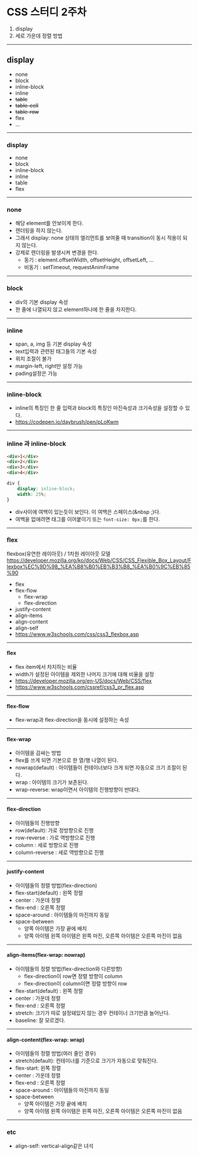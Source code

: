 # CSS 스터디 2주차
1. display
2. 세로 가운데 정렬 방법

---
## display
* none
* block
* inline-block
* inline
* ~~table~~
* ~~table-cell~~
* ~~table-row~~
* flex
* ...
---

### display
* none
* block
* inline-block
* inline
* table
* flex
---

### none
* 해당 element를 안보이게 한다.
* 렌더링을 하지 않는다.
* 그래서 display: none 상태의 엘리먼트를 보여줄 때 transition이 동시 적용이 되지 않는다.
* 강제로 렌더링을 발생시켜 변경을 한다.
	* 동기 : element.offsetWidth, offsetHeight, offsetLeft, ...
	* 비동기 : setTimeout, requestAnimFrame
---
### block
* div의 기본 display 속성
* 한 줄에 나열되지 않고 element하나에 한 줄을 차지한다.

---
### inline
* span, a, img 등 기본 display 속성
* text입력과 관련된 태그들의 기본 속성
* 위치 조절이 불가
* margin-left, right만 설정 가능
* pading설정은 가능
---
### inline-block
* inline의 특징인 한 줄 입력과 block의 특징인 마진속성과 크기속성을 설정할 수 있다.
 * https://codepen.io/daybrush/pen/pLoKwm
---
### inline 과 inline-block
```html
<div>1</div>
<div>2</div>
<div>3</div>
<div>4</div>
```
```css
div {
    display: inline-block;
    width: 25%;
}
```
* div사이에 여백이 있는듯이 보인다. 이 여백은 스페이스(&nbsp ;)다.
* 여백을 없애려면 태그를 이어붙이기 또는 ```font-size: 0px;```를 한다.


---

### flex
 flexbox(유연한 레이아웃) / 1차원 레이아웃 모델 
 https://developer.mozilla.org/ko/docs/Web/CSS/CSS_Flexible_Box_Layout/Flexbox%EC%9D%98_%EA%B8%B0%EB%B3%B8_%EA%B0%9C%EB%85%90
* flex
* flex-flow
  * flex-wrap
  * flex-direction
* justify-content
* align-items
* align-content
* align-self
* https://www.w3schools.com/css/css3_flexbox.asp
---

#### flex
* flex item에서 차지하는 비율
* width가 설정된 아이템을 제외한 나머지 크기에 대해 비율을 설정
* https://developer.mozilla.org/en-US/docs/Web/CSS/flex
* https://www.w3schools.com/cssref/css3_pr_flex.asp

----
#### flex-flow
* flex-wrap과 flex-direction을 동시에 설정하는 속성
---
#### flex-wrap
* 아이템을 감싸는 방법
* flex를 쓰게 되면 기본으로 한 열/행 나열이 된다.
* nowrap(default) : 아이템들이 컨테이너보다 크게 되면 자동으로 크기 조절이 된다.
* wrap : 아이템의 크기가 보존된다.
* wrap-reverse: wrap이면서 아이템의 진행방향이 반대다.
---
#### flex-direction
* 아이템들의 진행방향
* row(default): 가로 정방향으로 진행
* row-reverse : 가로 역방향으로 진행
* column : 세로 방향으로 진행
* column-reverse : 세로 역방향으로 진행
 ---

#### justify-content
* 아이템들의 정렬 방법(flex-direction)
* flex-start(default) : 왼쪽 정렬
* center : 가운데 정렬
* flex-end : 오른쪽 정렬
* space-around : 아이템들의 마진까지 동일
* space-between
	* 양쪽 아이템은 가장 끝에 배치
	* 양쪽 아이템 왼쪽 아이템은 왼쪽 마진, 오른쪽 아이템은 오른쪽 마진이 없음
---
#### align-items(flex-wrap: nowrap)
* 아이템들의 정렬 방법(flex-direction와 다른방향)
	* flex-direction이 row면 정렬 방향이 column
	* flex-direction이 column이면 정렬 방향이 row
* flex-start(default) : 왼쪽 정렬
* center : 가운데 정렬
* flex-end : 오른쪽 정렬
* stretch: 크기가 따로 설정돼있지 않는 경우 컨테이너 크기만큼 늘어난다.
* baseline: 잘 모르겠다.
---
#### align-content(flex-wrap: wrap)
* 아이템들의 정렬 방법(여러 줄인 경우)
* stretch(default): 컨테이너를 기준으로 크기가 자동으로 맞춰진다.
* flex-start: 왼쪽 정렬
* center : 가운데 정렬
* flex-end : 오른쪽 정렬
* space-around : 아이템들의 마진까지 동일
* space-between
	* 양쪽 아이템은 가장 끝에 배치
	* 양쪽 아이템 왼쪽 아이템은 왼쪽 마진, 오른쪽 아이템은 오른쪽 마진이 없음
---
### etc
* align-self: vertical-align같은 녀석